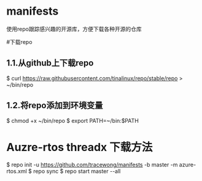 # manifests

使用repo跟踪感兴趣的开源库，方便下载各种开源的仓库

#下载repo
## 1.1.从github上下载repo

$ curl https://raw.githubusercontent.com/tinalinux/repo/stable/repo > ~/bin/repo

## 1.2.将repo添加到环境变量

$ chmod +x ~/bin/repo
$ export PATH=~/bin:$PATH

# Auzre-rtos threadx 下载方法

$ repo init -u https://github.com/tracewong/manifests -b master -m azure-rtos.xml
$ repo sync
$ repo start master --all
